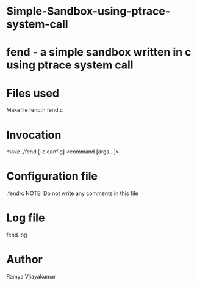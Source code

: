 # Simple-Sandbox-using-ptrace-system-call
# fend - a simple sandbox written in c using ptrace system call

# Files used
Makefile 
fend.h
fend.c

# Invocation
make
./fend [-c config] <command [args...]>

# Configuration file
.fendrc
NOTE: Do not write any comments in this file

# Log file
fend.log

# Author
Ramya Vijayakumar
